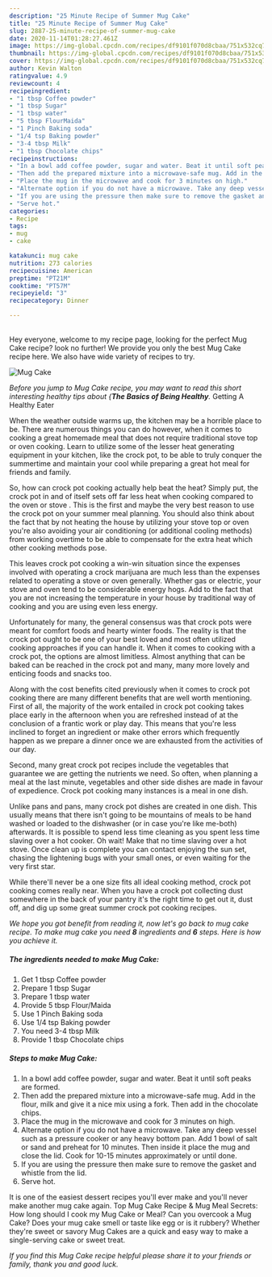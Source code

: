 ```yaml
---
description: "25 Minute Recipe of Summer Mug Cake"
title: "25 Minute Recipe of Summer Mug Cake"
slug: 2887-25-minute-recipe-of-summer-mug-cake
date: 2020-11-14T01:28:27.461Z
image: https://img-global.cpcdn.com/recipes/df9101f070d8cbaa/751x532cq70/mug-cake-recipe-main-photo.jpg
thumbnail: https://img-global.cpcdn.com/recipes/df9101f070d8cbaa/751x532cq70/mug-cake-recipe-main-photo.jpg
cover: https://img-global.cpcdn.com/recipes/df9101f070d8cbaa/751x532cq70/mug-cake-recipe-main-photo.jpg
author: Kevin Walton
ratingvalue: 4.9
reviewcount: 4
recipeingredient:
- "1 tbsp Coffee powder"
- "1 tbsp Sugar"
- "1 tbsp water"
- "5 tbsp FlourMaida"
- "1 Pinch Baking soda"
- "1/4 tsp Baking powder"
- "3-4 tbsp Milk"
- "1 tbsp Chocolate chips"
recipeinstructions:
- "In a bowl add coffee powder, sugar and water. Beat it until soft peaks are formed."
- "Then add the prepared mixture into a microwave-safe mug. Add in the flour, milk and give it a nice mix using a fork. Then add in the chocolate chips."
- "Place the mug in the microwave and cook for 3 minutes on high."
- "Alternate option if you do not have a microwave. Take any deep vessel such as a pressure cooker or any heavy bottom pan. Add 1 bowl of salt or sand and preheat for 10 minutes. Then inside it place the mug and close the lid. Cook for 10-15 minutes approximately or until done."
- "If you are using the pressure then make sure to remove the gasket and whistle from the lid."
- "Serve hot."
categories:
- Recipe
tags:
- mug
- cake

katakunci: mug cake 
nutrition: 273 calories
recipecuisine: American
preptime: "PT21M"
cooktime: "PT57M"
recipeyield: "3"
recipecategory: Dinner

---
```

<br>
Hey everyone, welcome to my recipe page, looking for the perfect Mug Cake recipe? look no further! We provide you only the best Mug Cake recipe here. We also have wide variety of recipes to try.
<br>


![Mug Cake](https://img-global.cpcdn.com/recipes/df9101f070d8cbaa/751x532cq70/mug-cake-recipe-main-photo.jpg)

<i>Before you jump to Mug Cake recipe, you may want to read this short interesting healthy tips about {<strong>The Basics of Being Healthy</strong>.</i>
Getting A Healthy Eater


When the weather outside warms up, the kitchen may be a horrible place to be. There are numerous things you can do however, when it comes to cooking a great homemade meal that does not require traditional stove top or oven cooking. Learn to utilize some of the lesser heat generating equipment in your kitchen, like the crock pot, to be able to truly conquer the summertime and maintain your cool while preparing a great hot meal for friends and family.

So, how can crock pot cooking actually help beat the heat? Simply put, the crock pot in and of itself sets off far less heat when cooking compared to the oven or stove . This is the first and maybe the very best reason to use the crock pot on your summer meal planning. You should also think about the fact that by not heating the house by utilizing your stove top or oven you're also avoiding your air conditioning (or additional cooling methods) from working overtime to be able to compensate for the extra heat which other cooking methods pose.

This leaves crock pot cooking a win-win situation since the expenses involved with operating a crock marijuana are much less than the expenses related to operating a stove or oven generally. Whether gas or electric, your stove and oven tend to be considerable energy hogs. Add to the fact that you are not increasing the temperature in your house by traditional way of cooking and you are using even less energy.

Unfortunately for many, the general consensus was that crock pots were meant for comfort foods and hearty winter foods.  The reality is that the crock pot ought to be one of your best loved and most often utilized cooking approaches if you can handle it. When it comes to cooking with a crock pot, the options are almost limitless.  Almost anything that can be baked can be reached in the crock pot and many, many more lovely and enticing foods and snacks too.



Along with the cost benefits cited previously when it comes to crock pot cooking there are many different benefits that are well worth mentioning. First of all, the majority of the work entailed in crock pot cooking takes place early in the afternoon when you are refreshed instead of at the conclusion of a frantic work or play day. This means that you're less inclined to forget an ingredient or make other errors which frequently happen as we prepare a dinner once we are exhausted from the activities of our day.

Second, many great crock pot recipes include the vegetables that guarantee we are getting the nutrients we need. So often, when planning a meal at the last minute, vegetables and other side dishes are made in favour of expedience. Crock pot cooking many instances is a meal in one dish.

 Unlike pans and pans, many crock pot dishes are created in one dish. This usually means that there isn't going to be mountains of meals to be hand washed or loaded to the dishwasher (or in case you're like me-both) afterwards. It is possible to spend less time cleaning as you spent less time slaving over a hot cooker. Oh wait! Make that no time slaving over a hot stove. Once clean up is complete you can contact enjoying the sun set, chasing the lightening bugs with your small ones, or even waiting for the very first star.

While there'll never be a one size fits all ideal cooking method, crock pot cooking comes really near. When you have a crock pot collecting dust somewhere in the back of your pantry it's the right time to get out it, dust off, and dig up some great summer crock pot cooking recipes.


<i>We hope you got benefit from reading it, now let's go back to mug cake recipe. To make mug cake you need <strong>8</strong> ingredients and <strong>6</strong> steps. Here is how you achieve it.
</i>

##### The ingredients needed to make Mug Cake:

1. Get 1 tbsp Coffee powder
1. Prepare 1 tbsp Sugar
1. Prepare 1 tbsp water
1. Provide 5 tbsp Flour/Maida
1. Use 1 Pinch Baking soda
1. Use 1/4 tsp Baking powder
1. You need 3-4 tbsp Milk
1. Provide 1 tbsp Chocolate chips


##### Steps to make Mug Cake:

1. In a bowl add coffee powder, sugar and water. Beat it until soft peaks are formed.
1. Then add the prepared mixture into a microwave-safe mug. Add in the flour, milk and give it a nice mix using a fork. Then add in the chocolate chips.
1. Place the mug in the microwave and cook for 3 minutes on high.
1. Alternate option if you do not have a microwave. Take any deep vessel such as a pressure cooker or any heavy bottom pan. Add 1 bowl of salt or sand and preheat for 10 minutes. Then inside it place the mug and close the lid. Cook for 10-15 minutes approximately or until done.
1. If you are using the pressure then make sure to remove the gasket and whistle from the lid.
1. Serve hot.


It is one of the easiest dessert recipes you&#39;ll ever make and you&#39;ll never make another mug cake again. Top Mug Cake Recipe &amp; Mug Meal Secrets: How long should I cook my Mug Cake or Meal? Can you overcook a Mug Cake? Does your mug cake smell or taste like egg or is it rubbery? Whether they&#39;re sweet or savory Mug Cakes are a quick and easy way to make a single-serving cake or sweet treat. 

<i>If you find this Mug Cake recipe helpful please share it to your friends or family, thank you and good luck.</i>
